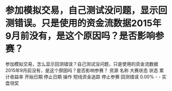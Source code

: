 # 参加模拟交易，自己测试没问题，显示回测错误。只是使用的资金流数据2015年9月前没有，是这个原因吗？是否影响参赛？

参加模拟交易，怎么显示回测错误？自己测试没问题，只是使用的资金流数据2015年9月前没有，是这个原因吗？是否影响参赛？
 资源
名称   	        大赛状态	         状态   累计收益率  	开始日期	    停止日期	操作
短线资金追踪	停止参赛	 回测错误	0.00%	-	-	实盘领奖